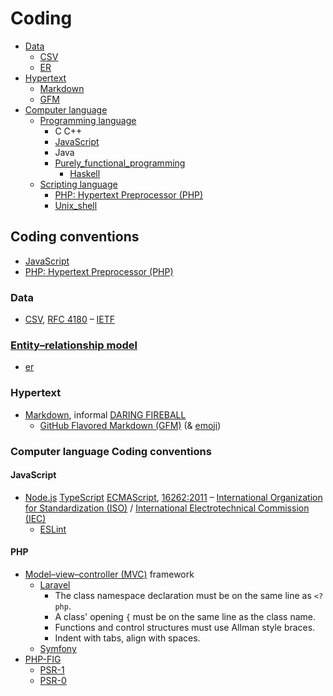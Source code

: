 # Coding

* [Data](https://wikipedia.org/wiki/Data)
  * [CSV]()
  * [ER]()
* [Hypertext](https://wikipedia.org/wiki/Hypertext)
  * [Markdown]()
  * [GFM]()
* [Computer language](https://wikipedia.org/wiki/Computer_language)
  * [Programming language](https://wikipedia.org/wiki/Programming_language)
    * C C++
    * [JavaScript](https://wikipedia.org/wiki/JavaScript)
    * Java
    * [Purely_functional_programming](https://en.wikipedia.org/wiki/Purely_functional_programming)
      * [Haskell](https://haskell.org)
  * [Scripting language](https://wikipedia.org/wiki/Scripting_language)
    * [PHP: Hypertext Preprocessor (PHP)](https://php.net)
    * [Unix_shell](https://wikipedia.org/wiki/Unix_shell)

## Coding conventions

* [JavaScript]()
* [PHP: Hypertext Preprocessor (PHP)]()

### Data

* [CSV](https://wikipedia.org/wiki/Comma-separated_values), [RFC 4180](https://tools.ietf.org/html/rfc4180) – [IETF](https://ietf.org)

### [Entity–relationship model](https://wikipedia.org/wiki/Entity%E2%80%93relationship_model)

- [er]()

### Hypertext

- [Markdown](https://daringfireball.net/projects/markdown), informal [DARING FIREBALL](https://daringfireball.net/projects/markdown/syntax)
  * [GitHub Flavored Markdown (GFM)](https://github.github.com/gfm) (& [emoji](https://gist.github.com/rxaviers/7360908))

### Computer language Coding conventions

#### JavaScript

* [Node.js](https://nodejs.org) [TypeScript](https://typescriptlang.org) [ECMA](http://ecma-international.org)[Script](https://ecma-international.org/ecma-262), [16262:2011](https://iso.org/standard/55755.html) – [International Organization for Standardization (ISO)](https://iso.org) / [International Electrotechnical Commission (IEC)](https://iec.ch)
  * [ESLint](https://eslint.org)

#### PHP

* [Model–view–controller (MVC)](https://wikipedia.org/wiki/Model%E2%80%93view%E2%80%93controller) framework
    * [Laravel](https://laravel.com)
        * The class namespace declaration must be on the same line as ```<?php```.
        * A class' opening ```{``` must be on the same line as the class name.
        * Functions and control structures must use Allman style braces.
        * Indent with tabs, align with spaces.
    * [Symfony](https://symfony.com)
* [PHP-FIG](https://www.php-fig.org)
    * [PSR-1](https://github.com/php-fig/fig-standards/blob/master/accepted/PSR-1-basic-coding-standard.md)
    * [PSR-0](https://github.com/php-fig/fig-standards/blob/master/accepted/PSR-0.md)
